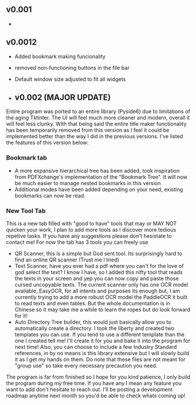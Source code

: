 ## v0.001
-


## v0.0012
- Added bookmark making funcionality
- removed non-functioning buttons in the file bar
- Default window size adjusted to fit all widgets

- ## v0.002 (MAJOR UPDATE)
Entire program was ported to an entire library (Pyside6) due to limitations of the aging Tktinter. The UI will feel much more cleaner and modern, overall it will feel less clunky. With that being said the entire title maker functionality has been temporarily removed from this version as I feel it could be implemented better than the way I did in the previous versions. I've listed the features of this version below:
### Bookmark tab
  - A more expansive hierarchical tree has been added, took inspiration from PDFXchange's implementation of the "Bookmark Tree". It will now be much easier to manage nested bookmarks in this version
  - Additional modes have been added depending on your need, existing bookmarks can now be read.
### New Tool Tab
This is a new tab filled with "good to have" tools that may or MAY NOT quicken your work, I plan to add more tools as I discover more tedious repetive tasks. If you have any suggestions please don't hesistate to contact me! For now the tab has 3 tools you can freely use
  - QR Scanner, this is a simple but God sent tool. Its surprisingly hard to find an online QR scanner (Trust me I tried)
  - Text Scanner, have you ever had a pdf where you can't for the love of god select the text? I know I have, so I added this nifty tool that reads the texts in your screen and yep you can now copy and paste those cursed uncopyable texts. The current scanner only has one OCR model available, EasyOCR, for all intents and purposes its enough but, I am currently trying to add a more robust OCR model the PaddleOCR it built to read texts and even tables. But the whole documentation is in Chinese so it may take me a while to learn the ropes but do look forward for it!
  - Auto Directory Tree builder, this would just basically allow you to automatically create a directory. I took the liberty and created two templates you can use. If you tend to use a different template than the one I created tell me! I'll create it for you and bake it into the program for next time! Also, you can choose to include a few Industry Standard references, in by no means is this library extensive but I will slowly build it as I get my hands on them. Do note that these files are not meant for "group use" so take every necessary precaution you need.

The program is far from finished so I hope for you kind patience, I only build the program during my free time. If you have any I mean any feature you want to add don't hesitate to reach out. I'll be posting a development roadmap anytime next month so you'd be able to check whats coming up! 
 
